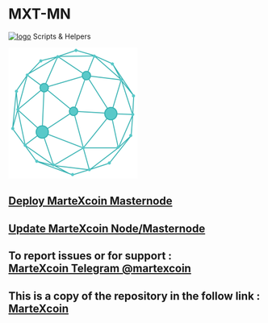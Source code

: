 # MXT-MN
[![logo](https://img.shields.io/badge/Martexcoin-Cryptocurrency-blue.svg)](https://martexcoin.org)
Scripts &amp; Helpers

![MarteXcoin](./images/MXT.png)
## [Deploy MarteXcoin Masternode](./Deploy.md)

## [Update MarteXcoin Node/Masternode](./Update.md)

## To report issues or for support : <br> [MarteXcoin Telegram @martexcoin](https://t.me/martexcoin)
## This is a copy of the repository in the follow link : <br> [MarteXcoin](https://github.com/martexcoin/mxt-mn)
